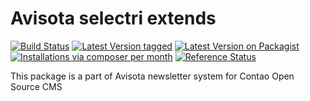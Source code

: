 Avisota selectri extends
========================

[![Build Status](https://travis-ci.org/avisota/contao-selectri.png)](https://travis-ci.org/avisota/contao-selectri)
[![Latest Version tagged](http://img.shields.io/github/tag/avisota/contao-selectri.svg)](https://github.com/avisota/contao-selectri/tags)
[![Latest Version on Packagist](http://img.shields.io/packagist/v/avisota/contao-selectri.svg)](https://packagist.org/packages/avisota/contao-selectri)
[![Installations via composer per month](http://img.shields.io/packagist/dm/avisota/contao-selectri.svg)](https://packagist.org/packages/avisota/contao-selectri)
[![Reference Status](https://www.versioneye.com/php/avisota:contao-selectri/rbadge.svg?style=flat)](https://www.versioneye.com/php/avisota:contao-selectri)

This package is a part of Avisota newsletter system for Contao Open Source CMS
